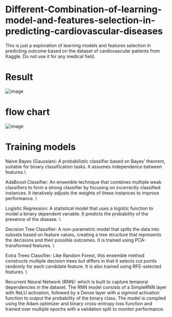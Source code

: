 # Different-Combination-of-learning-model-and-features-selection-in-predicting-cardiovascular-diseases
This is just a exploration of learning models and features selection in predicting outcome based on the dataset of cardiovascular patients from Kaggle. Do not use it for any medical field.
# Result
![image](https://github.com/user-attachments/assets/17e4c2a0-45b6-443c-ac33-fd0876c89f86)
# flow chart
![image](https://github.com/user-attachments/assets/4b7b8ef0-28ab-43c8-b447-2a89f191fb2a)
# Training models
Naive Bayes (Gaussian): A probabilistic classifier based on Bayes' theorem, 
suitable for binary classification tasks. It assumes independence between features.\

AdaBoost Classifier: An ensemble technique that combines multiple weak 
classifiers to form a strong classifier by focusing on incorrectly classified instances. 
It iteratively adjusts the weights of these instances to improve performance.  \

Logistic Regression: A statistical model that uses a logistic function to model a 
binary dependent variable. It predicts the probability of the presence of the disease.  \

Decision Tree Classifier: A non-parametric model that splits the data into subsets 
based on feature values, creating a tree structure that represents the decisions and 
their possible outcomes. It is trained using PCA-transformed features.  \
 
Extra Trees Classifier: Like Random Forest, this ensemble method constructs 
multiple decision trees but differs in that it selects cut points randomly for each 
candidate feature. It is also trained using RFE-selected features.  \

Recurrent Neural Network (RNN): which is built to capture temporal 
dependencies in the dataset. The RNN model consists of a SimpleRNN layer with 
ReLU activation, followed by a Dense layer with a sigmoid activation function to 
output the probability of the binary class. The model is compiled using the Adam 
optimizer and binary cross-entropy loss function and trained over multiple epochs 
with a validation split to monitor performance.  
